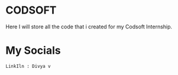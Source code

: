 # CODSOFT
   Here I will store all the code that i created for my Codsoft Internship.
# My Socials
    LinkIln : Divya v
